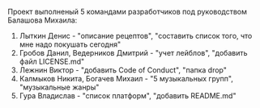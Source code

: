 Проект выполненый 5 командами разработчиков под руководством Балашова Михаила:
1) Лыткин Денис - "описание рецептов", "составить список того, что мне надо покушать сегодня"
2) Гробов Данил, Ведерников Дмитрий - "учет лейблов", "добавить файл LICENSE.md"
3) Лежнин Виктор - "добавить Code of Conduct", "папка drop"
4) Калмыков Никита, Богачев Михаил - "5 музыкальных групп", "музыкальные жанры"
5) Гура Владислав - "список платформ", "добавить README.md"
